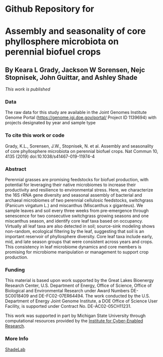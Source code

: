 # Github Repository for
# Assembly and seasonality of core phyllosphere microbiota on perennial biofuel crops
## By Keara L Grady, Jackson W Sorensen, Nejc Stopnisek, John Guittar, and Ashley Shade


<i> This work is published </i>

### Data
The raw data for this study are available in the Joint Genomes Institute Genome Portal (https://genome.jgi.doe.gov/portal/ Project ID 1139694) with projects designated by year and sample type


### To cite this work or code
Grady, K.L., Sorensen, J.W., Stopnisek, N. et al. Assembly and seasonality of core phyllosphere microbiota on perennial biofuel crops. Nat Commun 10, 4135 (2019) doi:10.1038/s41467-019-11974-4


### Abstract

Perennial grasses are promising feedstocks for biofuel production, with potential for leveraging their native microbiomes to increase their productivity and resilience to environmental stress. Here, we characterize the 16S rRNA gene diversity and seasonal assembly of bacterial and archaeal microbiomes of two perennial cellulosic feedstocks, switchgrass (Panicum virgatum L.) and miscanthus (Miscanthus x giganteus). We sample leaves and soil every three weeks from pre-emergence through senescence for two consecutive switchgrass growing seasons and one miscanthus season, and identify core leaf taxa based on occupancy. Virtually all leaf taxa are also detected in soil; source-sink modeling shows non-random, ecological filtering by the leaf, suggesting that soil is an important reservoir of phyllosphere diversity. Core leaf taxa include early, mid, and late season groups that were consistent across years and crops. This consistency in leaf microbiome dynamics and core members is promising for microbiome manipulation or management to support crop production.


### Funding
This material is based upon work supported by the Great Lakes Bioenergy Research Center, U.S. Department of Energy, Office of Science, Office of Biological and Environmental Research under Award Numbers DE-SC0018409 and DE-FC02-07ER64494. The work conducted by the U.S. Department of Energy Joint Genome Institute, a DOE Office of Science User Facility, is supported under Contract No. DE-AC02-05CH11231.

This work was supported in part by Michigan State University through computational resources provided by the [Institute for Cyber-Enabled Research](https://icer.msu.edu/). 

### More Info
[ShadeLab](http://ashley17061.wixsite.com/shadelab/home)
